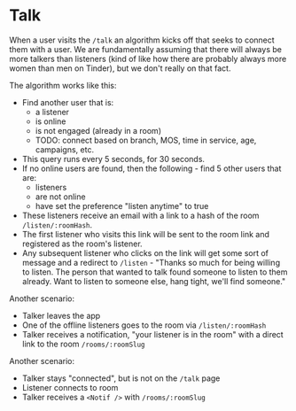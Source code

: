# Talk
When a user visits the `/talk` an algorithm kicks off that seeks to connect them with a user.
We are fundamentally assuming that there will always be more talkers than listeners (kind of like how there are probably
always more women than men on Tinder), but we don't really on that fact.

The algorithm works like this:

* Find another user that is:
  * a listener
  * is online
  * is not engaged (already in a room)
  * TODO: connect based on branch, MOS, time in service, age, campaigns, etc.
* This query runs every 5 seconds, for 30 seconds.
* If no online users are found, then the following - find 5 other users that are:
  * listeners
  * are not online
  * have set the preference "listen anytime" to true
* These listeners receive an email with a link to a hash of the room `/listen/:roomHash`.
* The first listener who visits this link will be sent to the room link and registered as the room's
listener.
* Any subsequent listener who clicks on the link will get some sort of message and a redirect to `/listen` - "Thanks so much for being willing to listen.  The person that wanted to talk found someone to listen to them already.  Want to listen to someone else, hang tight, we'll find someone."

Another scenario:
* Talker leaves the app
* One of the offline listeners goes to the room via `/listen/:roomHash`
* Talker receives a notification, "your listener is in the room" with a direct link to the room `/rooms/:roomSlug`

Another scenario:
* Talker stays "connected", but is not on the `/talk` page
* Listener connects to room
* Talker receives a `<Notif />` with `/rooms/:roomSlug`
